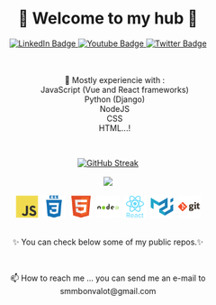 <h1 align="center"> 👋 Welcome to my hub 👋 </h1> 

<div id="badges" align="center">
  <a href="your-linkedin-URL">
    <img src="https://img.shields.io/badge/LinkedIn-blue?style=for-the-badge&logo=linkedin&logoColor=white" alt="LinkedIn Badge"/>
  </a>
  <a href="your-youtube-URL">
    <img src="https://img.shields.io/badge/YouTube-red?style=for-the-badge&logo=youtube&logoColor=white" alt="Youtube Badge"/>
  </a>
  <a href="https://twitter.com/smmbonvalot">
    <img src="https://img.shields.io/badge/Twitter-blue?style=for-the-badge&logo=twitter&logoColor=white" alt="Twitter Badge"/>
  </a>
</div>
<div align="center">
  <img src="https://komarev.com/ghpvc/?username=izzypt&style=flat-square&color=blue" alt=""/>
</div>
<br>
<div align="center">
  <ul style="list-style: none;">
    <li>👀 Mostly experiencie with :</li>
    <li> JavaScript (Vue and React frameworks)</li> 
  <li>Python (Django)</li> 
  <li>NodeJS </li> 
  <li>CSS</li> 
  <li>HTML...!</li> 
  </ul>
    </div>
    <br>

<div align="center">
  
  [![GitHub Streak](http://github-readme-streak-stats.herokuapp.com?user=izzypt&theme=dark&background=000000)](https://git.io/streak-stats)
  
</div>

<div align="center">
<img align="center" src="https://github-readme-stats.vercel.app/api?username=izzypt&show_icons=true&theme=radical" />
</div>
<br>
<div align="center">
  <img src="https://github.com/devicons/devicon/blob/master/icons/javascript/javascript-original.svg" title="JavaScript" alt="JavaScript" width="40" height="40"/>&nbsp;
  <img src="https://github.com/devicons/devicon/blob/master/icons/css3/css3-plain-wordmark.svg"  title="CSS3" alt="CSS" width="40" height="40"/>&nbsp;
  <img src="https://github.com/devicons/devicon/blob/master/icons/html5/html5-original.svg" title="HTML5" alt="HTML" width="40" height="40"/>&nbsp;
  <img src="https://github.com/devicons/devicon/blob/master/icons/nodejs/nodejs-original-wordmark.svg" title="NodeJS" alt="NodeJS" width="40" height="40"/>&nbsp;
  <img src="https://github.com/devicons/devicon/blob/master/icons/react/react-original-wordmark.svg" title="React" alt="React" width="40" height="40"/>&nbsp;
  <img src="https://github.com/devicons/devicon/blob/master/icons/materialui/materialui-original.svg" title="Material UI" alt="Material UI" width="40" height="40"/>&nbsp;
  <img src="https://github.com/devicons/devicon/blob/master/icons/git/git-original-wordmark.svg" title="Git" **alt="Git" width="40" height="40"/>
</div>
<br>
<div align="center">
 <p>✨ You can check below some of my public repos.✨</p>
</div>
<br>
<div align="center">
  <p>📫 How to reach me ... you can send me an e-mail to smmbonvalot@gmail.com</p>
</div>

<!---
izzypt/izzypt is a ✨ special ✨ repository because its `README.md` (this file) appears on your GitHub profile.
You can click the Preview link to take a look at your changes.
--->


<!---
Add this later for a fun cat image:
<div align="center">
  <img src="https://media.giphy.com/media/scZPhLqaVOM1qG4lT9/giphy.gif" width="200" />
</div>
--->
